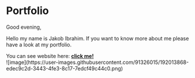 # Portfolio
Good evening,
<p>Hello my name is Jakob Ibrahim. If you want to know more about me please have a look at my portfolio.</p>
You can see website here: <a href='https://portfolio-jakob-ibrahim.netlify.app/'><strong> click me! </strong></a>
</br>
![image](https://user-images.githubusercontent.com/91326015/192013868-edec9c2d-3443-4fe3-8c17-7edcf49c44c0.png)
<img src="" />
